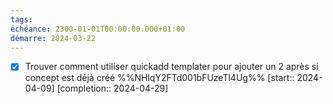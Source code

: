 ```yaml
---
tags: 
échéance: 2300-01-01T00:00:00.000+01:00
démarre: 2024-03-22
---
```

- [X] Trouver comment utiliser quickadd templater pour ajouter un 2 après si concept est déjà créé  %%NHlqY2FTd001bFUzeTl4Ug%%  [start:: 2024-04-09]  [completion:: 2024-04-29]
